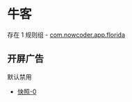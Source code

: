 # 牛客

存在 1 规则组 - [com.nowcoder.app.florida](/src/apps/com.nowcoder.app.florida.ts)

## 开屏广告

默认禁用

- [快照-0](https://i.gkd.li/i/13855443)
